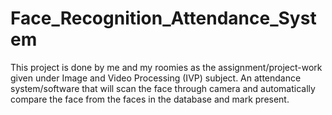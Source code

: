 # Face_Recognition_Attendance_System
This project is done by me and my roomies as the assignment/project-work given under Image and Video Processing (IVP) subject. An attendance system/software that will scan the face through camera and automatically compare the face from the faces in the database and mark present.
